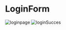 # LoginForm


![loginpage](https://github.com/kubraStack/LoginForm/assets/90907447/e2bc2c1b-508e-4854-b0b6-1e2c412fd43f)
![loginSucces](https://github.com/kubraStack/LoginForm/assets/90907447/b2cbb053-59c2-470d-ab46-4b526453b31d)
